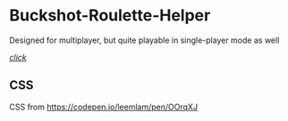 # Buckshot-Roulette-Helper
Designed for multiplayer, but quite playable in single-player mode as well

[*click*](https://sekta2.github.io/Buckshot-Roulette-Helper)

## CSS
CSS from https://codepen.io/leemlam/pen/OOrqXJ
